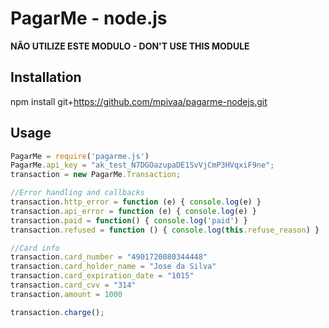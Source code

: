 PagarMe - node.js
=================

**NÃO UTILIZE ESTE MODULO - DON'T USE THIS MODULE**

Installation
------------
npm install git+https://github.com/mpivaa/pagarme-nodejs.git

Usage
-----

````javascript
PagarMe = require('pagarme.js')
PagarMe.api_key = "ak_test_N7DGOazupaDE1SvVjCmP3HVqxiF9ne";
transaction = new PagarMe.Transaction;

//Error handling and callbacks
transaction.http_error = function (e) { console.log(e) }
transaction.api_error = function (e) { console.log(e) }
transaction.paid = function() { console.log('paid') }
transaction.refused = function () { console.log(this.refuse_reason) }

//Card info
transaction.card_number = "4901720080344448"
transaction.card_holder_name = "Jose da Silva"
transaction.card_expiration_date = "1015"
transaction.card_cvv = "314"
transaction.amount = 1000

transaction.charge();
````
